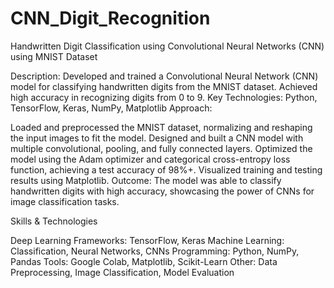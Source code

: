 # CNN_Digit_Recognition
Handwritten Digit Classification using Convolutional Neural Networks (CNN) using MNIST Dataset

Description: Developed and trained a Convolutional Neural Network (CNN) model for classifying handwritten digits from the MNIST dataset. Achieved high accuracy in recognizing digits from 0 to 9.
Key Technologies: Python, TensorFlow, Keras, NumPy, Matplotlib
Approach:

Loaded and preprocessed the MNIST dataset, normalizing and reshaping the input images to fit the model.
Designed and built a CNN model with multiple convolutional, pooling, and fully connected layers.
Optimized the model using the Adam optimizer and categorical cross-entropy loss function, achieving a test accuracy of 98%+.
Visualized training and testing results using Matplotlib.
Outcome: The model was able to classify handwritten digits with high accuracy, showcasing the power of CNNs for image classification tasks.

Skills & Technologies

Deep Learning Frameworks: TensorFlow, Keras
Machine Learning: Classification, Neural Networks, CNNs
Programming: Python, NumPy, Pandas
Tools: Google Colab, Matplotlib, Scikit-Learn
Other: Data Preprocessing, Image Classification, Model Evaluation

